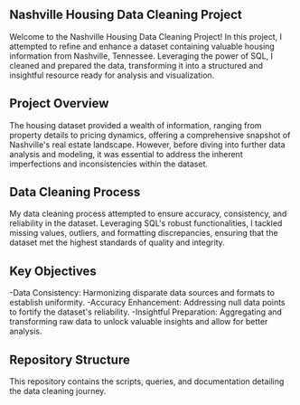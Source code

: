 ## Nashville Housing Data Cleaning Project
Welcome to the Nashville Housing Data Cleaning Project! In this project, I attempted to refine and enhance a dataset containing valuable housing information from Nashville, Tennessee. Leveraging the power of SQL, I cleaned and prepared the data, transforming it into a structured and insightful resource ready for analysis and visualization.

## Project Overview
The housing dataset provided a wealth of information, ranging from property details to pricing dynamics, offering a comprehensive snapshot of Nashville's real estate landscape. However, before diving into further data analysis and modeling, it was essential to address the inherent imperfections and inconsistencies within the dataset.

## Data Cleaning Process
My data cleaning process attempted to ensure accuracy, consistency, and reliability in the dataset. Leveraging SQL's robust functionalities, I tackled missing values, outliers, and formatting discrepancies, ensuring that the dataset met the highest standards of quality and integrity.

## Key Objectives
-Data Consistency: Harmonizing disparate data sources and formats to establish uniformity.
-Accuracy Enhancement: Addressing null data points to fortify the dataset's reliability.
-Insightful Preparation: Aggregating and transforming raw data to unlock valuable insights and allow for better analysis.

## Repository Structure
This repository contains the scripts, queries, and documentation detailing the data cleaning journey.
